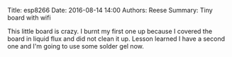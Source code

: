 Title: esp8266
Date: 2016-08-14 14:00
Authors: Reese
Summary: Tiny board with wifi

This little board is crazy. I burnt my first one up because I covered the board in liquid flux and did not clean it up. Lesson learned I have a second one and I'm going to use some solder gel now. 

